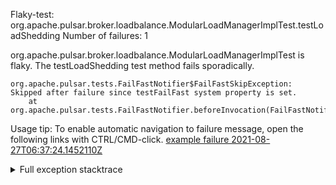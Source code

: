         
Flaky-test: org.apache.pulsar.broker.loadbalance.ModularLoadManagerImplTest.testLoadShedding
Number of failures: 1

org.apache.pulsar.broker.loadbalance.ModularLoadManagerImplTest is flaky. The testLoadShedding test method fails sporadically.

```
org.apache.pulsar.tests.FailFastNotifier$FailFastSkipException: Skipped after failure since testFailFast system property is set.
	at org.apache.pulsar.tests.FailFastNotifier.beforeInvocation(FailFastNotifier.java:88)

```

Usage tip: To enable automatic navigation to failure message, open the following links with CTRL/CMD-click.
[example failure 2021-08-27T06:37:24.1452110Z](https://github.com/apache/pulsar/runs/3440411059?check_suite_focus=true#step:9:459)


<details>
<summary>Full exception stacktrace</summary>
<code><pre>
org.apache.pulsar.tests.FailFastNotifier$FailFastSkipException: Skipped after failure since testFailFast system property is set.
	at org.apache.pulsar.tests.FailFastNotifier.beforeInvocation(FailFastNotifier.java:88)

</pre></code>
</details>

